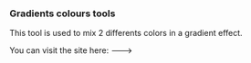 ### Gradients colours tools
This tool is used to mix 2 differents colors in a gradient effect.

You can visit the site here: --->  
